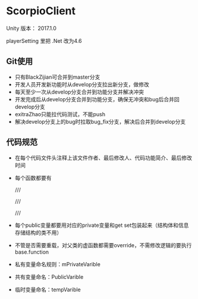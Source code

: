 # ScorpioClient

Unity 版本： 2017.1.0

playerSetting 里把 .Net 改为4.6

## Git使用

+ 只有BlackZijian可合并到master分支
+ 开发人员开发新功能时从develop分支拉出新分支，做修改
+ 每天至少一次从develop分支合并到功能分支并解决冲突
+ 开发完成后从develop分支合并到功能分支，确保无冲突和bug后合并回develop分支
+ exitraZhao只能拉代码测试，不能push
+ 解决develop分支上的bug时拉取bug_fix分支，解决后合并到develop分支

## 代码规范

+ 在每个代码文件头注释上该文件作者、最后修改人、代码功能简介、最后修改时间

+ 每个函数都要有

  /// <summary>

  ///  

  /// </summary>

+ 每个public变量都要用对应的private变量和get set包装起来（结构体和信息存储结构的类不用）

+ 不管是否需要重载，对父类的虚函数都需要override，不需修改逻辑的要执行base.function

+ 私有变量命名规则：mPrivateVarible

+ 共有变量命名：PublicVarible

+ 临时变量命名：tempVarible